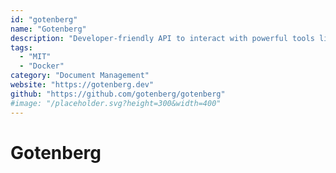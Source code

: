 ```yaml
---
id: "gotenberg"
name: "Gotenberg"
description: "Developer-friendly API to interact with powerful tools like Chromium and LibreOffice for converting numerous document formats (HTML, Markdown, Word, Excel, etc.) into PDF files, and more."
tags:
  - "MIT"
  - "Docker"
category: "Document Management"
website: "https://gotenberg.dev"
github: "https://github.com/gotenberg/gotenberg"
#image: "/placeholder.svg?height=300&width=400"
---
```


# Gotenberg
